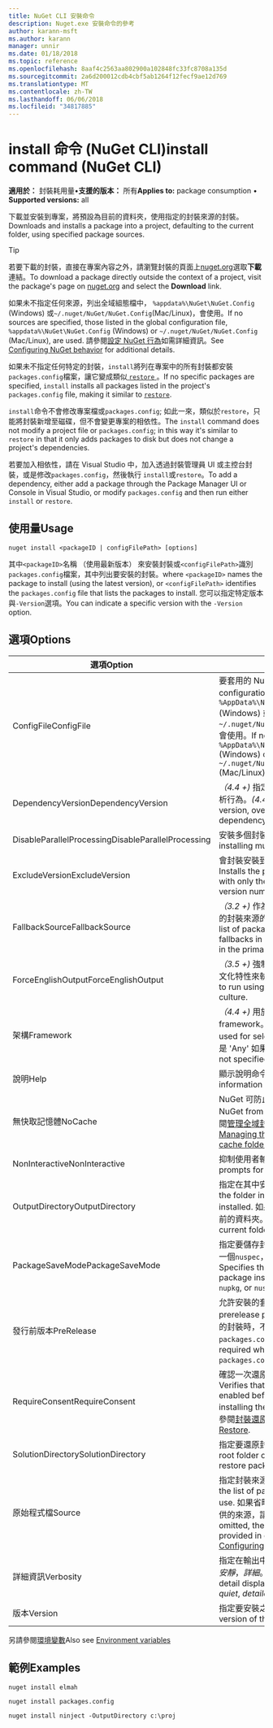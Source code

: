 ```yaml
---
title: NuGet CLI 安裝命令
description: Nuget.exe 安裝命令的參考
author: karann-msft
ms.author: karann
manager: unnir
ms.date: 01/18/2018
ms.topic: reference
ms.openlocfilehash: 8aaf4c2563aa802900a102848fc33fc8708a135d
ms.sourcegitcommit: 2a6d200012cdb4cbf5ab1264f12fecf9ae12d769
ms.translationtype: MT
ms.contentlocale: zh-TW
ms.lasthandoff: 06/06/2018
ms.locfileid: "34817885"
---
```

# <a name="install-command-nuget-cli"></a><span data-ttu-id="ad974-103">install 命令 (NuGet CLI)</span><span class="sxs-lookup"><span data-stu-id="ad974-103">install command (NuGet CLI)</span></span>

<span data-ttu-id="ad974-104">**適用於：** 封裝耗用量&bullet;**支援的版本：** 所有</span><span class="sxs-lookup"><span data-stu-id="ad974-104">**Applies to:** package consumption &bullet; **Supported versions:** all</span></span>

<span data-ttu-id="ad974-105">下載並安裝到專案，將預設為目前的資料夾，使用指定的封裝來源的封裝。</span><span class="sxs-lookup"><span data-stu-id="ad974-105">Downloads and installs a package into a project, defaulting to the current folder, using specified package sources.</span></span>

> [!Tip]
> <span data-ttu-id="ad974-106">若要下載的封裝，直接在專案內容之外，請瀏覽封裝的頁面上[nuget.org](https://www.nuget.org)選取**下載**連結。</span><span class="sxs-lookup"><span data-stu-id="ad974-106">To download a package directly outside the context of a project, visit the package's page on [nuget.org](https://www.nuget.org) and select the **Download** link.</span></span>

<span data-ttu-id="ad974-107">如果未不指定任何來源，列出全域組態檔中， `%appdata%\NuGet\NuGet.Config` (Windows) 或`~/.nuget/NuGet/NuGet.Config`(Mac/Linux)，會使用。</span><span class="sxs-lookup"><span data-stu-id="ad974-107">If no sources are specified, those listed in the global configuration file, `%appdata%\NuGet\NuGet.Config` (Windows) or `~/.nuget/NuGet/NuGet.Config` (Mac/Linux), are used.</span></span> <span data-ttu-id="ad974-108">請參閱[設定 NuGet 行為](../consume-packages/configuring-nuget-behavior.md)如需詳細資訊。</span><span class="sxs-lookup"><span data-stu-id="ad974-108">See [Configuring NuGet behavior](../consume-packages/configuring-nuget-behavior.md) for additional details.</span></span>

<span data-ttu-id="ad974-109">如果未不指定任何特定的封裝，`install`將列在專案中的所有封裝都安裝`packages.config`檔案，讓它變成類似[ `restore` ](cli-ref-restore.md)。</span><span class="sxs-lookup"><span data-stu-id="ad974-109">If no specific packages are specified, `install` installs all packages listed in the project's `packages.config` file, making it similar to [`restore`](cli-ref-restore.md).</span></span>

<span data-ttu-id="ad974-110">`install`命令不會修改專案檔或`packages.config`; 如此一來，類似於`restore`，只能將封裝新增至磁碟，但不會變更專案的相依性。</span><span class="sxs-lookup"><span data-stu-id="ad974-110">The `install` command does not modify a project file or `packages.config`; in this way it's similar to `restore` in that it only adds packages to disk but does not change a project's dependencies.</span></span>

<span data-ttu-id="ad974-111">若要加入相依性，請在 Visual Studio 中，加入透過封裝管理員 UI 或主控台封裝，或是修改`packages.config`，然後執行 `install`或`restore`。</span><span class="sxs-lookup"><span data-stu-id="ad974-111">To add a dependency, either add a package through the Package Manager UI or Console in Visual Studio, or modify `packages.config` and then run either `install` or `restore`.</span></span>

## <a name="usage"></a><span data-ttu-id="ad974-112">使用量</span><span class="sxs-lookup"><span data-stu-id="ad974-112">Usage</span></span>

```cli
nuget install <packageID | configFilePath> [options]
```

<span data-ttu-id="ad974-113">其中`<packageID>`名稱 （使用最新版本） 來安裝封裝或`<configFilePath>`識別`packages.config`檔案，其中列出要安裝的封裝。</span><span class="sxs-lookup"><span data-stu-id="ad974-113">where `<packageID>` names the package to install (using the latest version), or `<configFilePath>` identifies the `packages.config` file that lists the packages to install.</span></span> <span data-ttu-id="ad974-114">您可以指定特定版本與`-Version`選項。</span><span class="sxs-lookup"><span data-stu-id="ad974-114">You can indicate a specific version with the `-Version` option.</span></span>

## <a name="options"></a><span data-ttu-id="ad974-115">選項</span><span class="sxs-lookup"><span data-stu-id="ad974-115">Options</span></span>

| <span data-ttu-id="ad974-116">選項</span><span class="sxs-lookup"><span data-stu-id="ad974-116">Option</span></span> | <span data-ttu-id="ad974-117">描述</span><span class="sxs-lookup"><span data-stu-id="ad974-117">Description</span></span> |
| --- | --- |
| <span data-ttu-id="ad974-118">ConfigFile</span><span class="sxs-lookup"><span data-stu-id="ad974-118">ConfigFile</span></span> | <span data-ttu-id="ad974-119">要套用的 NuGet 設定檔案。</span><span class="sxs-lookup"><span data-stu-id="ad974-119">The NuGet configuration file to apply.</span></span> <span data-ttu-id="ad974-120">如果未指定， `%AppData%\NuGet\NuGet.Config` (Windows) 或`~/.nuget/NuGet/NuGet.Config`(Mac/Linux) 會使用。</span><span class="sxs-lookup"><span data-stu-id="ad974-120">If not specified, `%AppData%\NuGet\NuGet.Config` (Windows) or `~/.nuget/NuGet/NuGet.Config` (Mac/Linux) is used.</span></span>|
| <span data-ttu-id="ad974-121">DependencyVersion</span><span class="sxs-lookup"><span data-stu-id="ad974-121">DependencyVersion</span></span> | <span data-ttu-id="ad974-122">*（4.4 +)* 指定特定版本，覆寫預設相依性解析行為。</span><span class="sxs-lookup"><span data-stu-id="ad974-122">*(4.4+)* Specifies a specific version, overriding the default dependency resolution behavior.</span></span> |
| <span data-ttu-id="ad974-123">DisableParallelProcessing</span><span class="sxs-lookup"><span data-stu-id="ad974-123">DisableParallelProcessing</span></span> | <span data-ttu-id="ad974-124">安裝多個封裝，以平行方式停用。</span><span class="sxs-lookup"><span data-stu-id="ad974-124">Disables installing multiple packages in parallel.</span></span> |
| <span data-ttu-id="ad974-125">ExcludeVersion</span><span class="sxs-lookup"><span data-stu-id="ad974-125">ExcludeVersion</span></span> | <span data-ttu-id="ad974-126">會封裝安裝到名為與封裝名稱和版本號碼。</span><span class="sxs-lookup"><span data-stu-id="ad974-126">Installs the package to a folder named with only the package name and not the version number.</span></span> |
| <span data-ttu-id="ad974-127">FallbackSource</span><span class="sxs-lookup"><span data-stu-id="ad974-127">FallbackSource</span></span> | <span data-ttu-id="ad974-128">*（3.2 +)* 作為後援，萬一主要中找不到封裝的封裝來源的清單或預設的來源。</span><span class="sxs-lookup"><span data-stu-id="ad974-128">*(3.2+)* A list of package sources to use as fallbacks in case the package isn't found in the primary or default source.</span></span> |
| <span data-ttu-id="ad974-129">ForceEnglishOutput</span><span class="sxs-lookup"><span data-stu-id="ad974-129">ForceEnglishOutput</span></span> | <span data-ttu-id="ad974-130">*（3.5 +)* 強制 nuget.exe 使用不變，英文的文化特性來執行。</span><span class="sxs-lookup"><span data-stu-id="ad974-130">*(3.5+)* Forces nuget.exe to run using an invariant, English-based culture.</span></span> |
| <span data-ttu-id="ad974-131">架構</span><span class="sxs-lookup"><span data-stu-id="ad974-131">Framework</span></span> | <span data-ttu-id="ad974-132">*（4.4 +)* 用於選取的相依性的目標 framework。</span><span class="sxs-lookup"><span data-stu-id="ad974-132">*(4.4+)* Target framework used for selecting dependencies.</span></span> <span data-ttu-id="ad974-133">預設值是 'Any' 如果未指定。</span><span class="sxs-lookup"><span data-stu-id="ad974-133">Defaults to 'Any' if not specified.</span></span> |
| <span data-ttu-id="ad974-134">說明</span><span class="sxs-lookup"><span data-stu-id="ad974-134">Help</span></span> | <span data-ttu-id="ad974-135">顯示說明命令的資訊。</span><span class="sxs-lookup"><span data-stu-id="ad974-135">Displays help information for the command.</span></span> |
| <span data-ttu-id="ad974-136">無快取記憶體</span><span class="sxs-lookup"><span data-stu-id="ad974-136">NoCache</span></span> | <span data-ttu-id="ad974-137">NuGet 可防止使用快取的封裝。</span><span class="sxs-lookup"><span data-stu-id="ad974-137">Prevents NuGet from using cached packages.</span></span> <span data-ttu-id="ad974-138">請參閱[管理全域封裝和快取資料夾](../consume-packages/managing-the-global-packages-and-cache-folders.md)。</span><span class="sxs-lookup"><span data-stu-id="ad974-138">See [Managing the global packages and cache folders](../consume-packages/managing-the-global-packages-and-cache-folders.md).</span></span> |
| <span data-ttu-id="ad974-139">NonInteractive</span><span class="sxs-lookup"><span data-stu-id="ad974-139">NonInteractive</span></span> | <span data-ttu-id="ad974-140">抑制使用者輸入或確認提示。</span><span class="sxs-lookup"><span data-stu-id="ad974-140">Suppresses prompts for user input or confirmations.</span></span> |
| <span data-ttu-id="ad974-141">OutputDirectory</span><span class="sxs-lookup"><span data-stu-id="ad974-141">OutputDirectory</span></span> | <span data-ttu-id="ad974-142">指定在其中安裝封裝的資料夾。</span><span class="sxs-lookup"><span data-stu-id="ad974-142">Specifies the folder in which packages are installed.</span></span> <span data-ttu-id="ad974-143">如果沒有指定資料夾，則會使用目前的資料夾。</span><span class="sxs-lookup"><span data-stu-id="ad974-143">If no folder is specified, the current folder is used.</span></span> |
| <span data-ttu-id="ad974-144">PackageSaveMode</span><span class="sxs-lookup"><span data-stu-id="ad974-144">PackageSaveMode</span></span> | <span data-ttu-id="ad974-145">指定要儲存封裝的安裝後的檔案類型： 其中一個`nuspec`， `nupkg`，或`nuspec;nupkg`。</span><span class="sxs-lookup"><span data-stu-id="ad974-145">Specifies the types of files to save after package installation: one of `nuspec`, `nupkg`, or `nuspec;nupkg`.</span></span> |
| <span data-ttu-id="ad974-146">發行前版本</span><span class="sxs-lookup"><span data-stu-id="ad974-146">PreRelease</span></span> | <span data-ttu-id="ad974-147">允許安裝的套件發行前版本。</span><span class="sxs-lookup"><span data-stu-id="ad974-147">Allows prerelease packages to be installed.</span></span> <span data-ttu-id="ad974-148">還原的封裝時，不需要此旗標`packages.config`。</span><span class="sxs-lookup"><span data-stu-id="ad974-148">This flag is not required when restoring packages with `packages.config`.</span></span> |
| <span data-ttu-id="ad974-149">RequireConsent</span><span class="sxs-lookup"><span data-stu-id="ad974-149">RequireConsent</span></span> | <span data-ttu-id="ad974-150">確認一次還原封裝才能下載和安裝封裝。</span><span class="sxs-lookup"><span data-stu-id="ad974-150">Verifies that restoring packages is enabled before downloading and installing the packages.</span></span> <span data-ttu-id="ad974-151">如需詳細資訊，請參閱[封裝還原，](../consume-packages/package-restore.md)。</span><span class="sxs-lookup"><span data-stu-id="ad974-151">For details, see [Package Restore](../consume-packages/package-restore.md).</span></span> |
| <span data-ttu-id="ad974-152">SolutionDirectory</span><span class="sxs-lookup"><span data-stu-id="ad974-152">SolutionDirectory</span></span> | <span data-ttu-id="ad974-153">指定要還原封裝方案的根資料夾。</span><span class="sxs-lookup"><span data-stu-id="ad974-153">Specifies root folder of the solution for which to restore packages.</span></span> |
| <span data-ttu-id="ad974-154">原始程式檔</span><span class="sxs-lookup"><span data-stu-id="ad974-154">Source</span></span> | <span data-ttu-id="ad974-155">指定封裝來源清單 （Url) 使用。</span><span class="sxs-lookup"><span data-stu-id="ad974-155">Specifies the list of package sources (as URLs) to use.</span></span> <span data-ttu-id="ad974-156">如果省略，則此命令會使用組態檔中提供的來源，請參閱[設定 NuGet 行為](../consume-packages/configuring-nuget-behavior.md)。</span><span class="sxs-lookup"><span data-stu-id="ad974-156">If omitted, the command uses the sources provided in configuration files, see [Configuring NuGet behavior](../consume-packages/configuring-nuget-behavior.md).</span></span> |
| <span data-ttu-id="ad974-157">詳細資訊</span><span class="sxs-lookup"><span data-stu-id="ad974-157">Verbosity</span></span> | <span data-ttu-id="ad974-158">指定在輸出中顯示詳細資料的數量：*正常*，*安靜*，*詳細*。</span><span class="sxs-lookup"><span data-stu-id="ad974-158">Specifies the amount of detail displayed in the output: *normal*, *quiet*, *detailed*.</span></span> |
| <span data-ttu-id="ad974-159">版本</span><span class="sxs-lookup"><span data-stu-id="ad974-159">Version</span></span> | <span data-ttu-id="ad974-160">指定要安裝之封裝的版本。</span><span class="sxs-lookup"><span data-stu-id="ad974-160">Specifies the version of the package to install.</span></span> |

<span data-ttu-id="ad974-161">另請參閱[環境變數](cli-ref-environment-variables.md)</span><span class="sxs-lookup"><span data-stu-id="ad974-161">Also see [Environment variables](cli-ref-environment-variables.md)</span></span>

## <a name="examples"></a><span data-ttu-id="ad974-162">範例</span><span class="sxs-lookup"><span data-stu-id="ad974-162">Examples</span></span>

```cli
nuget install elmah

nuget install packages.config

nuget install ninject -OutputDirectory c:\proj
```
